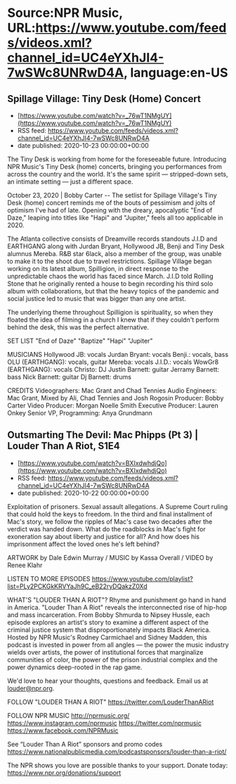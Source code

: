 # Source:NPR Music, URL:https://www.youtube.com/feeds/videos.xml?channel_id=UC4eYXhJI4-7wSWc8UNRwD4A, language:en-US

## Spillage Village: Tiny Desk (Home) Concert
 - [https://www.youtube.com/watch?v=_76wT1NMgUY](https://www.youtube.com/watch?v=_76wT1NMgUY)
 - RSS feed: https://www.youtube.com/feeds/videos.xml?channel_id=UC4eYXhJI4-7wSWc8UNRwD4A
 - date published: 2020-10-23 00:00:00+00:00

The Tiny Desk is working from home for the foreseeable future. Introducing NPR Music's Tiny Desk (home) concerts, bringing you performances from across the country and the world. It's the same spirit — stripped-down sets, an intimate setting — just a different space.

October 23, 2020 | Bobby Carter -- The setlist for Spillage Village's Tiny Desk (home) concert reminds me of the bouts of pessimism and jolts of optimism I've had of late. Opening with the dreary, apocalyptic "End of Daze," leaping into titles like "Hapi" and "Jupiter," feels all too applicable in 2020.

The Atlanta collective consists of Dreamville records standouts J.I.D and EARTHGANG along with Jurdan Bryant, Hollywood JB, Benji and Tiny Desk alumnus Mereba. R&B star 6lack, also a member of the group, was unable to make it to the shoot due to travel restrictions. Spillage Village began working on its latest album, Spilligion, in direct response to the unpredictable chaos the world has faced since March. J.I.D told Rolling Stone that he originally rented a house to begin recording his third solo album with collaborations, but that the heavy topics of the pandemic and social justice led to music that was bigger than any one artist.

The underlying theme throughout Spilligion is spirituality, so when they floated the idea of filming in a church I knew that if they couldn't perform behind the desk, this was the perfect alternative.

SET LIST
"End of Daze"
"Baptize"
"Hapi"
"Jupiter"

MUSICIANS
Hollywood JB: vocals
Jurdan Bryant: vocals
Benji.: vocals, bass
OLU (EARTHGANG): vocals, guitar
Mereba: vocals
J.I.D.: vocals
WowGr8 (EARTHGANG): vocals
Christo: DJ
Justin Barnett: guitar
Jerramy Barnett: bass
Nick Barnett: guitar
Dj Barnett: drums

CREDITS
Videographers: Mac Grant and Chad Tennies
Audio Engineers: Mac Grant, Mixed by Ali, Chad Tennies and Josh Rogosin
Producer: Bobby Carter
Video Producer: Morgan Noelle Smith
Executive Producer: Lauren Onkey
Senior VP, Programming: Anya Grundmann

## Outsmarting The Devil: Mac Phipps (Pt 3) | Louder Than A Riot, S1E4
 - [https://www.youtube.com/watch?v=BXIxdwhdjQo](https://www.youtube.com/watch?v=BXIxdwhdjQo)
 - RSS feed: https://www.youtube.com/feeds/videos.xml?channel_id=UC4eYXhJI4-7wSWc8UNRwD4A
 - date published: 2020-10-22 00:00:00+00:00

Exploitation of prisoners. Sexual assault allegations. A Supreme Court ruling that could hold the keys to freedom. In the third and final installment of Mac's story, we follow the ripples of Mac's case two decades after the verdict was handed down. What do the roadblocks in Mac's fight for exoneration say about liberty and justice for all? And how does his imprisonment affect the loved ones he's left behind?

ARTWORK by Dale Edwin Murray / MUSIC by Kassa Overall / VIDEO by Renee Klahr

LISTEN TO MORE EPISODES
https://www.youtube.com/playlist?list=PLy2PCKGkKRVYaJh9C_eB22ryDQakzZ0Xd

WHAT'S "LOUDER THAN A RIOT"?
Rhyme and punishment go hand in hand in America. "Louder Than A Riot" reveals the interconnected rise of hip-hop and mass incarceration. From Bobby Shmurda to Nipsey Hussle, each episode explores an artist's story to examine a different aspect of the criminal justice system that disproportionately impacts Black America. Hosted by NPR Music's Rodney Carmichael and Sidney Madden, this podcast is invested in power from all angles — the power the music industry wields over artists, the power of institutional forces that marginalize communities of color, the power of the prison industrial complex and the power dynamics deep-rooted in the rap game.

We'd love to hear your thoughts, questions and feedback. Email us at louder@npr.org.

FOLLOW "LOUDER THAN A RIOT"
https://twitter.com/LouderThanARiot

FOLLOW NPR MUSIC
http://nprmusic.org/
https://www.instagram.com/nprmusic
https://twitter.com/nprmusic
https://www.facebook.com/NPRMusic

See “Louder Than A Riot” sponsors and promo codes
https://www.nationalpublicmedia.com/podcastsponsors/louder-than-a-riot/

The NPR shows you love are possible thanks to your support. Donate today: https://www.npr.org/donations/support


